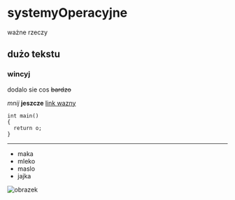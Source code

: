 # systemyOperacyjne
ważne rzeczy
 ## dużo tekstu
 ### wincyj
dodalo sie cos
 ~~bardzo~~

 *mnij*
 **jeszcze**
 [link wazny](http://www.wp.pl)

    int main()
    {
      return o;
    }
  ---
  * maka
  * mleko
  * maslo
  * jajka

  ![obrazek](https://iconicphotos.files.wordpress.com/2011/03/4744.jpg?w=700)
  
